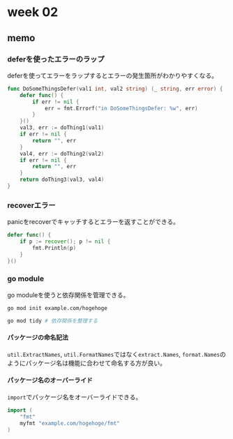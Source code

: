# week 02

## memo

### deferを使ったエラーのラップ

deferを使ってエラーをラップするとエラーの発生箇所がわかりやすくなる。

```go
func DoSomeThingsDefer(val1 int, val2 string) (_ string, err error) {
	defer func() {
		if err != nil {
			err = fmt.Errorf("in DoSomeThingsDefer: %w", err)
		}
	}()
	val3, err := doThing1(val1)
	if err != nil {
		return "", err
	}
	val4, err := doThing2(val2)
	if err != nil {
		return "", err
	}
	return doThing3(val3, val4)
}
```

### recoverエラー

panicをrecoverでキャッチするとエラーを返すことができる。

```go
defer func() {
    if p := recover(); p != nil {
        fmt.Println(p)
    }
}()
```

### go module

go moduleを使うと依存関係を管理できる。

```bash
go mod init example.com/hogehoge

go mod tidy # 依存関係を整理する
```

#### パッケージの命名記法

`util.ExtractNames`, `util.FormatNames`ではなく`extract.Names`, `format.Names`のようにパッケージ名は機能に合わせて命名する方が良い。

#### パッケージ名のオーバーライド

`import`でパッケージ名をオーバーライドできる。

```go
import (
	"fmt"
	myfmt "example.com/hogehoge/fmt"
)
```